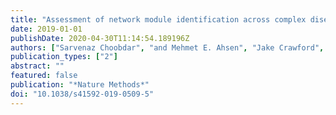 ```yaml
---
title: "Assessment of network module identification across complex diseases"
date: 2019-01-01
publishDate: 2020-04-30T11:14:54.189196Z
authors: ["Sarvenaz Choobdar", "and Mehmet E. Ahsen", "Jake Crawford", "Mattia Tomasoni", "Tao Fang", "David Lamparter", "Junyuan Lin", "Benjamin Hescott", "Xiaozhe Hu", "Johnathan Mercer", "Ted Natoli", "Rajiv Narayan", "Weijia Zhang (in The DREAM Module Identification Challenge Consortium)", "Aravind Subramanian", "Jitao D. Zhang", "Gustavo Stolovitzky", "Zoltán Kutalik", "Kasper Lage", "Donna K. Slonim", "Julio Saez-Rodriguez", "Lenore J. Cowen", "Sven Bergmann", "Daniel Marbach"]
publication_types: ["2"]
abstract: ""
featured: false
publication: "*Nature Methods*"
doi: "10.1038/s41592-019-0509-5"
---
```


